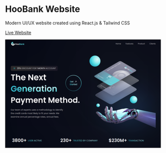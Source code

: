 # HooBank Website

Modern UI/UX website created using React.js & Tailwind CSS

[Live Website](https://jocular-sunflower-d546c7.netlify.app/)

![Main_Page](./public/mdimage/Screenshot%20from%202022-10-28%2005-06-09.png)
